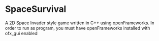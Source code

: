 # SpaceSurvival
A 2D Space Invader style game written in C++ using openFrameworks. In order to run as program, you must have openFrameworks installed with ofx_gui enabled

